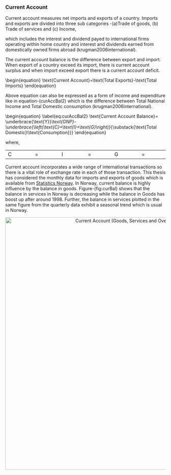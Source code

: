 ### Current Account ###

Current account measures net imports and exports of a country. Imports and exports are divided into three sub categories -(a)Trade of goods, (b) Trade of services and (c) Income,
  
which includes the interest and dividend payed to international firms operating within home country and interest and dividends earned from domestically owned firms abroad (krugman2006international).

The current account balance is the difference between export and import. When export of a country exceed its import, there is current account surplus and when import exceed export there is a current account deficit.

\begin{equation}
\text{Current Account}=\text{Total Exports}-\text{Total Imports}
\end{equation}

Above equation can also be expressed as a form of income and expenditure like in equation-(curAccBal2) which is the difference between Total National Income and Total Domestic consumption (krugman2006international).

\begin{equation}
\label{eq:curAccBal2}
\text{Current Account Balance}=
\underbrace{\text{Y}}_\text{GNP}-
\underbrace{\left(\text{C}+\text{I}+\text{G}\right)}_{\substack{\text{Total Domestic}\\\text{Consumption}}}
\end{equation}

where,
<table border=0 width=75%> 
<td width=5%>C </td> <td width=5%> = </td> 
<td width=5%>I </td> <td width=5%> = </td> 
<td width=5%>G </td> <td width=5%> = </td> 
</table> 

Current account incorporates a wide range of international transactions so there is a vital role of exchange rate in each of those transaction. This thesis has considered the monthly data for imports and exports of goods which is available from [Statistics Norway][1]. In Norway, current balance is highly influence by the balance in goods. Figure-(fig:curBal) shows that the balance in services in Norway is decreasing while the balance in Goods has boost up after around 1998. Further, the balance in services plotted in the same figure from the quarterly data exhibit a seasonal trend which is usual in Norway.

<div>
<a href="https://plot.ly/~therimalaya/195/" target="_blank" title="Current Account (Goods, Services and Overall) Balance" style="display: block; text-align: center;"><img src="https://i1.wp.com/plot.ly/~therimalaya/195.png?w=660&#038;ssl=1" alt="Current Account (Goods, Services and Overall) Balance" style="max-width: 100%;width: 792px;"  onerror="this.onerror=null;this.src='https://plot.ly/404.png';" data-recalc-dims="1" /></a><br />
</div>

 [1]: http://ssb.no
